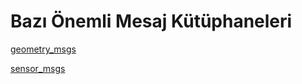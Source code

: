 # Bazı Önemli Mesaj Kütüphaneleri

[geometry_msgs ](Baz%C4%B1%20O%CC%88nemli%20Mesaj%20Ku%CC%88tu%CC%88phaneleri%20333adb71df4c4347b8828bff34fdc948/geometry_msgs%20fa2f58b2dfec48958d38a1f9a9e2b3da.md)

[sensor_msgs](Baz%C4%B1%20O%CC%88nemli%20Mesaj%20Ku%CC%88tu%CC%88phaneleri%20333adb71df4c4347b8828bff34fdc948/sensor_msgs%2041d03112c4d5441ca8b6d14ddc778610.md)